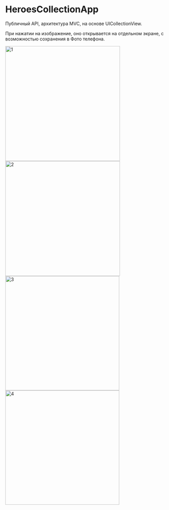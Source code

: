 # HeroesCollectionApp

Публичный API, архитектура MVC, на основе UICollectionView.

При нажатии на изображение, оно открывается на отдельном экране, с возможностью сохранения в Фото телефона.

<img width="360" alt="1" src="https://user-images.githubusercontent.com/90995165/183889133-661a4bdc-c718-4d1f-8865-39cd1d2c2fbc.png">
<img width="360" alt="2" src="https://user-images.githubusercontent.com/90995165/183400307-16341462-cb04-4fec-87a8-066a98e37557.png">
<img width="358" alt="3" src="https://user-images.githubusercontent.com/90995165/183400309-8bff5083-c2bc-44ca-8763-e8d1c1171621.png">
<img width="358" alt="4" src="https://user-images.githubusercontent.com/90995165/183400313-50a428ed-ce2a-4e39-af28-e34a0bb67531.png">

